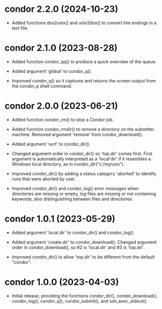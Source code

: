 # condor 2.2.0 (2024-10-23)

* Added functions dos2unix() and unix2dos() to convert line endings in a text
  file.




# condor 2.1.0 (2023-08-28)

* Added function condor_qq() to produce a quick overview of the queue.

* Added argument 'global' to condor_q().

* Improved condor_q() so it captures and returns the screen output from the
  condor_q shell command.




# condor 2.0.0 (2023-06-21)

* Added function condor_rm() to stop a Condor job.

* Added function condor_rmdir() to remove a directory on the submitter machine.
  Removed argument 'remove' from condor_download().

* Added argument 'sort' to condor_dir().

* Changed argument order in condor_dir() so 'top.dir' comes first. First
  argument is automatically interpreted as a 'local'dir' if it resembles a
  Windows local directory, as in condor_dir("c:/myruns").

* Improved condor_dir() by adding a status category 'aborted' to identify runs
  that were aborted by user.

* Improved condor_dir() and condor_log() error messages when directories are
  missing or empty, log files are missing or not containing keywords, also
  distinguishing between files and directories.




# condor 1.0.1 (2023-05-29)

* Added argument 'local.dir' to condor_dir() and condor_log().

* Added argument 'create.dir' to condor_download(). Changed argument order in
  condor_download(), so #2 is 'local.dir' and #3 is 'top.dir'.

* Improved condor_dir() to allow 'top.dir' to be different from the default
  "condor".




# condor 1.0.0 (2023-04-03)

* Initial release, providing the functions condor_dir(), condor_download(),
  condor_log(), condor_q(), condor_submit(), and ssh_exec_stdout().
